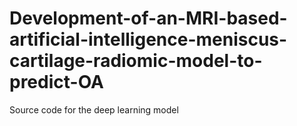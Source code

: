# Development-of-an-MRI-based-artificial-intelligence-meniscus-cartilage-radiomic-model-to-predict-OA
Source code for the deep learning model
